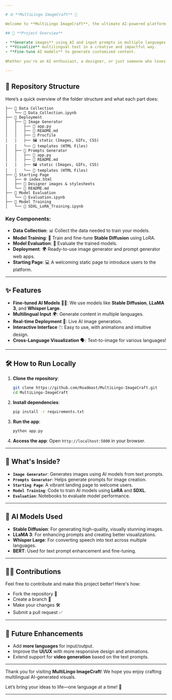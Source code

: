 ```yaml
---

# 🌐 **MultiLingo ImageCraft** 🎨

Welcome to **MultiLingo ImageCraft**, the ultimate AI-powered platform for generating cross-language text and image visualizations! This project combines state-of-the-art AI models like **Stable Diffusion** and **LLaMA 3** to craft stunning images from multilingual inputs, making creativity boundless!

## 🚀 **Project Overview**

- **Generate images** using AI and input prompts in multiple languages.
- **Visualize** multilingual text in a creative and impactful way.
- **Fine-tune AI models** to generate customized content.
  
Whether you're an AI enthusiast, a designer, or just someone who loves playing with cool tech—**this is the place for you!** 🎉

---
```


## 📂 **Repository Structure**

Here’s a quick overview of the folder structure and what each part does:

```
├── 📁 Data Collection
│   └── 📄 Data_Collection.ipynb
├── 📁 Deployment
│   ├── 📁 Image Generator
│   │   ├── 📄 app.py
│   │   ├── 📄 README.md
│   │   ├── 📄 Procfile
│   │   ├── 🖼️ static (Images, GIFs, CSS)
│   │   └── 🧩 templates (HTML Files)
│   ├── 📁 Prompts Generator
│   │   ├── 📄 app.py
│   │   ├── 📄 README.md
│   │   ├── 🖼️ static (Images, GIFs, CSS)
│   │   └── 🧩 templates (HTML Files)
├── 📁 Starting Page
│   ├── 🌐 index.html
│   ├── 🎨 Designer images & stylesheets
│   └── 📄 README.md
├── 📁 Model Evaluation
│   └── 📄 Evaluation.ipynb
├── 📁 Model Training
│   └── 📄 SDXL_LoRA_Training.ipynb
```

### Key Components:

- **Data Collection**: 📊 Collect the data needed to train your models.
- **Model Training**: 🧠 Train and fine-tune **Stable Diffusion** using LoRA.
- **Model Evaluation**: 📝 Evaluate the trained models.
- **Deployment**: 🌍 Ready-to-use image generator and prompt generator web apps.
- **Starting Page**: 💻 A welcoming static page to introduce users to the platform.

---

## ✨ **Features**

- **Fine-tuned AI Models** 🧑‍💻: We use models like **Stable Diffusion**, **LLaMA 3**, and **Whisper Large**.
- **Multilingual Input** 🌍: Generate content in multiple languages.
- **Real-time Deployment** 🚀: Live AI image generation.
- **Interactive Interface** 🖱️: Easy to use, with animations and intuitive design.
- **Cross-Language Visualization** 🗣️: Text-to-image for various languages!

---

## 🛠️ **How to Run Locally**

1. **Clone the repository**:
    ```bash
    git clone https://github.com/Roadmast/MultiLingo-ImageCraft.git
    cd MultiLingo-ImageCraft
    ```

2. **Install dependencies**:
    ```bash
    pip install -r requirements.txt
    ```

3. **Run the app**:
    ```bash
    python app.py
    ```

4. **Access the app**: Open `http://localhost:5000` in your browser.

---

## 🌈 **What's Inside?**

- **`Image Generator`**: Generates images using AI models from text prompts.
- **`Prompts Generator`**: Helps generate prompts for image creation.
- **`Starting Page`**: A vibrant landing page to welcome users.
- **`Model Training`**: Code to train AI models using **LoRA** and **SDXL**.
- **`Evaluation`**: Notebooks to evaluate model performance.

---

## 🤖 **AI Models Used**

- **Stable Diffusion**: For generating high-quality, visually stunning images.
- **LLaMA 3**: For enhancing prompts and creating better visualizations.
- **Whisper Large**: For converting speech into text across multiple languages.
- **BERT**: Used for text prompt enhancement and fine-tuning.

---

## 🧑‍💻 **Contributions**

Feel free to contribute and make this project better! Here's how:
- Fork the repository 🍴
- Create a branch 📂
- Make your changes 🛠️
- Submit a pull request ✅

---

## 🎉 **Future Enhancements**

- Add **more languages** for input/output.
- Improve the **UI/UX** with more responsive design and animations.
- Extend support for **video generation** based on the text prompts.
  
---
Thank you for visiting **MultiLingo ImageCraft**! We hope you enjoy crafting multilingual AI-generated visuals. 

Let’s bring your ideas to life—one language at a time! 🌟

---
